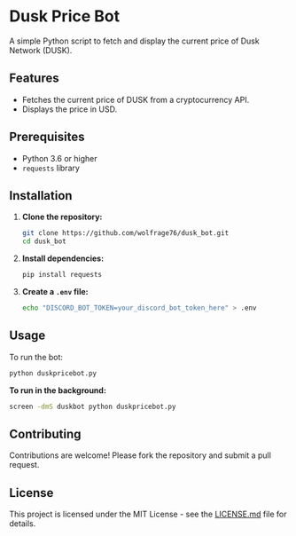 # Dusk Price Bot

A simple Python script to fetch and display the current price of Dusk Network (DUSK).

## Features

- Fetches the current price of DUSK from a cryptocurrency API.
- Displays the price in USD.

## Prerequisites

- Python 3.6 or higher
- `requests` library

## Installation

1. **Clone the repository:**
   ```bash
   git clone https://github.com/wolfrage76/dusk_bot.git
   cd dusk_bot
   ```

2. **Install dependencies:**
   ```bash
   pip install requests
   ```

3. **Create a `.env` file:**
   ```bash
   echo "DISCORD_BOT_TOKEN=your_discord_bot_token_here" > .env
   ```

## Usage

To run the bot:

```bash
python duskpricebot.py
```

**To run in the background:**

```bash
screen -dmS duskbot python duskpricebot.py
```

## Contributing

Contributions are welcome! Please fork the repository and submit a pull request.

## License

This project is licensed under the MIT License - see the [LICENSE.md](LICENSE.md) file for details.
